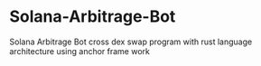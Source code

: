 # Solana-Arbitrage-Bot
Solana Arbitrage Bot cross dex swap program with rust language architecture using anchor frame work
